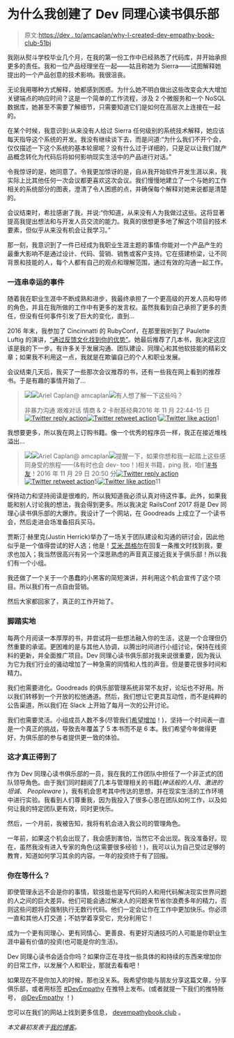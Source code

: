 # 为什么我创建了 Dev 同理心读书俱乐部

> 原文:[https://dev . to/amcaplan/why-I-created-dev-empathy-book-club-51bj](https://dev.to/amcaplan/why-i-created-dev-empathy-book-club-51bj)

我刚从熨斗学校毕业几个月，在我的第一份工作中已经熟悉了代码库，并开始承担更多的责任。我和一位产品经理坐在一起——姑且称她为 Sierra——试图解释她提出的一个产品创意的技术影响。我很沮丧。

无论我用哪种方式解释，她都感到困惑。为什么她不明白做出这些改变会大大增加关键端点的响应时间？这是一个简单的工作流程，涉及 2 个微服务和一个 NoSQL 数据库，她甚至不需要了解细节，只需要知道它们是如何在高层次上连接在一起的。

在某个时候，我意识到:从来没有人给过 Sierra 任何级别的系统技术解释，她应该每天指导这个系统的开发。我没有继续谈下去，而是问道:“为什么我们不开个会，仅仅描述一下这个系统的基本轮廓呢？没有什么过于详细的，只是足以让我们就产品概念转化为代码后将如何影响现实生活中的产品进行对话。”

令我惊讶的是，她同意了。令我更加惊讶的是，自从我开始软件开发生涯以来，我实际上比其他任何一次会议都更喜欢这次会议。我们慢慢地建立了一个与她的工作相关的系统部分的图表，澄清了令人困惑的点，并确保每个解释对她来说都是清楚的。

会议结束时，希拉感谢了我，并说:“你知道，从来没有人为我做过这些。这将显著提高我提出想法和与开发人员交流的能力。我真的很想更多地了解这个项目的技术要素，但似乎从来没有机会让我学习。”

那一刻，我意识到了一件已经成为我职业生涯主题的事情:你能对一个产品产生的最重大影响不是通过设计、代码、营销、销售或客户支持。它在搭建桥梁，让不同背景和技能的人，每个人都有自己的观点和理解范围，通过有效的沟通一起工作。

### 一连串幸运的事件

随着我在职业生涯中不断成熟和进步，我最终承担了一个更高级的开发人员和导师的角色，并且在我所做的工作中有更多的发言权。虽然我看到自己承担了更多的责任，但没有任何事件引发了巨大的变化，直到...

2016 年末，我参加了 Cincinnatti 的 RubyConf，在那里我听到了 Paulette Luftig 的演讲，[“通过反馈文化找到你的优势”](https://www.youtube.com/watch?v=EkLdO-SphxA)。她最后推荐了几本书，我决定这应该是我的下一步。有许多关于发展沟通、团队建设、同理心和其他软技能的精彩文章；如果我不利用这一点，我就是在欺骗自己的个人和职业发展。

会议结束几天后，我买了一些那次会议推荐的书，还有一些我在网上看到的推荐书。于是有趣的事情开始了...

> ![](img/e788bcbe69debb7e839cad5015c5199e.png)![](img/63bf02753613ad77f3ee14811a6ea27a.png)Ariel Caplan@ amcaplan![](img/4d9c44713c216584b3d48ff3455cbb68.png)有人想了解一下这些吗？
> 
> 非暴力沟通
> 艰难对话
> 情商
> & 2 卡耐基经典2016 年 11 月 22:44-15 日[![Twitter reply action](img/269095962147c28351274afdd5486a48.png)](https://twitter.com/intent/tweet?in_reply_to=798657955142828036)[![Twitter retweet action](img/771160ecf06ae3d4d7a7815c29c819c2.png)](https://twitter.com/intent/retweet?tweet_id=798657955142828036)1[![Twitter like action](img/c077611ab2a5e0b4cd0c826ee7ae1e48.png)](https://twitter.com/intent/like?tweet_id=798657955142828036)1

我想要更多，所以我在网上订购书籍。像一个优秀的程序员一样，我正在接近堆栈溢出...

> ![](img/cd9f8d24aa4004747285dd815558dc4a.png)![](img/63bf02753613ad77f3ee14811a6ea27a.png)Ariel Caplan@ amcaplan![](img/4d9c44713c216584b3d48ff3455cbb68.png)提醒一下，如果你想和我一起踏上这些感同身受的旅程——(&有时也会 dev- too！)相关书籍，ping 我，咱们[#书友](https://twitter.com/hashtag/BookClub)！2016 年 11 月 29 日 20:50 分[![Twitter reply action](img/269095962147c28351274afdd5486a48.png)](https://twitter.com/intent/tweet?in_reply_to=803702628412751872)[![Twitter retweet action](img/771160ecf06ae3d4d7a7815c29c819c2.png)](https://twitter.com/intent/retweet?tweet_id=803702628412751872)5[![Twitter like action](img/c077611ab2a5e0b4cd0c826ee7ae1e48.png)](https://twitter.com/intent/like?tweet_id=803702628412751872)11

保持动力和坚持阅读是很难的，所以我知道我必须认真对待这件事。此外，如果我能和别人讨论我的想法，我会得到更多。所以我决定 RailsConf 2017 将是 Dev 同理心读书俱乐部的大爆炸。我设计了一个网站，在 Goodreads 上成立了一个读书会，然后走进会场准备招兵买马。

贾斯汀·赫里克(Justin Herrick)举办了一场关于团队建设和沟通的研讨会，因此他似乎是一个值得尝试的好人选；他是！[艾米·昂格尔](https://twitter.com/cdwort?lang=en)在回复一条推文时找到我，要求也加入；我当然很高兴有另一个深思熟虑的声音真正接近我关于俱乐部！所以我们有一个小组。

我还做了一个关于一个愚蠢的小黑客的简短演讲，并利用这个机会宣传了这个项目。所以我们有一点自由营销。

然后大家都回家了，真正的工作开始了。

### 脚踏实地

每两个月阅读一本厚厚的书，并尝试将一些想法融入你的生活，这是一个合理但仍然重要的承诺。更困难的是与其他人协调，以腾出时间进行小组讨论，保持在线资料的更新，并全面推广项目。Dev 同理心读书俱乐部对我来说很重要，因为我认为它为我们行业的骚动增加了一种急需的同情和人性的声音。但是要花很多时间和精力。

我们也需要进化。Goodreads 的俱乐部管理系统非常不友好，论坛也不好用。所以我们转移到一个开放的松弛通道。然后，我们想让它更具互动性，而不是纯粹的公告渠道，所以我们在 Slack 上开始了每月一次的公开讨论。

我们也需要灵活。小组成员人数不多(尽管我们[希望增加](https://docs.google.com/forms/d/e/1FAIpQLSeDXMso9kb_7tkiOH5PxC2h15VwXQsMxxi8KSWsmnXTEm5_WA/viewform)！)，坚持一个时间表一直是一个真正的挑战，导致去年覆盖了 5 本书而不是 6 本。我们希望今年做得更好，为俱乐部的参与者提供更一致的体验。

### 这才真正得到了

作为 Dev 同理心读书俱乐部的一员，我在我的工作团队中担任了一个非正式的团队领导角色。由于我们同时翻阅了几本与管理相关的书籍(*神话般的人月*、*激进的坦诚*、 *Peopleware* )，我有机会思考其中传达的思想，并在现实生活的工作环境中进行实验。我看到人们尊重我，因为我投入了很多心思在团队如何工作，以及如何让我的特定团队更有效，同时更快乐。

然后，一个月前，我被告知，我将有机会进入我公司的管理角色。

一年前，如果这个机会出现了，我会感到害怕，当然它不会出现。我没准备好。现在，虽然我没有进入专家的角色(这需要很多经验！)，我可以认为自己受过足够的教育，知道如何学习其余的内容。一年的投资终于有了回报。

### 你在等什么？

即使管理永远不会是你的事情，软技能也是写代码的人和用代码解决现实世界问题的人之间的巨大差异。他们可能会通过解决人的问题来节省你浪费多年的精力，否则这些问题将会强制执行无数行代码。他们一定会让你在工作中更加快乐。你必须一直和其他人打交道；不妨学着享受它，充分利用它！

成为一个更有同理心、更有同情心、更善良、有更好沟通技巧的人可能是你职业生涯中最有价值的投资(也可能是你的生活)。

Dev 同理心读书会适合你吗？如果你正在寻找一些具体的和持续的东西来增加你的日常工作，以发展个人和职业，那就去看看吧！

如果现在不是你加入的时候，那也没关系。我希望你能与朋友分享这篇文章，分享俱乐部，或者用标签 [#DevEmpathy](https://twitter.com/hashtag/DevEmpathy?src=hash) 在推特上发布。(或者就提一下我们的推特账号， [@DevEmpathy](https://twitter.com/DevEmpathy?lang=en) ！)

您可以在我们的网站上找到更多信息， [devempathybook.club](http://devempathybook.club) 。

*本文最初发表于[我的博客](http://amcaplan.ninja/blog/2018/04/26/why-i-created-dev-empathy-book-club/)。*